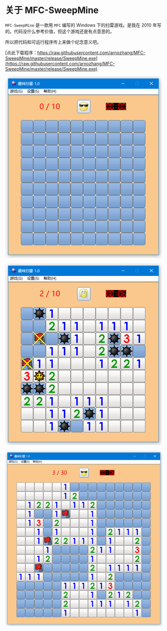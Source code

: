 # 关于 MFC-SweepMine

`MFC-SweepMine` 是一款用 `MFC` 编写的 Windows 下的扫雷游戏。是我在 2010 年写的。代码没什么参考价值，但这个游戏还是有点意思的。

所以把代码和可运行程序传上来做个纪念意义吧。

[点此下载程序：https://raw.githubusercontent.com/arnozhang/MFC-SweepMine/master/release/SweepMine.exe](https://raw.githubusercontent.com/arnozhang/MFC-SweepMine/master/release/SweepMine.exe)

![主界面](https://github.com/arnozhang/MFC-SweepMine/raw/master/docs/main.png)

![失败了](https://github.com/arnozhang/MFC-SweepMine/raw/master/docs/failed.png)

![中级难度模式](https://github.com/arnozhang/MFC-SweepMine/raw/master/docs/middle.png)

